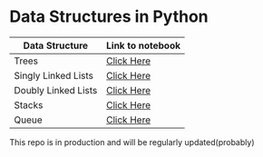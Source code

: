 # Data Structures in Python

| Data Structure | Link to notebook |
| ----------- | ----------- |
| Trees | [Click Here](https://github.com/RheagalFire/Python_Data_Structures/blob/main/Trees.ipynb) |
| Singly Linked Lists | [Click Here](https://github.com/RheagalFire/Python_Data_Structures/blob/main/Singly%20Linked%20Lists.ipynb) |
| Doubly Linked Lists | [Click Here](https://github.com/RheagalFire/Python_Data_Structures/blob/main/Doubly_Linked_Lists.ipynb) |
| Stacks              | [Click Here](https://github.com/RheagalFire/Python_Data_Structures/blob/main/Stacks.ipynb) |
| Queue               | [Click Here](https://github.com/RheagalFire/Python_Data_Structures/blob/main/Queue.ipynb)
This repo is in production and will be regularly updated(probably)

